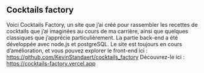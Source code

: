 ## Cocktails factory

Voici Cocktails Factory, un site que j’ai créé pour rassembler les recettes de cocktails que j’ai imaginées au cours de ma carrière, ainsi que quelques classiques que j’apprécie particulièrement. La partie back-end a été développée avec node.js et postgreSQL. 
Le site est toujours en cours d’amélioration, et vous pouvez explorer le front-end ici : https://github.com/KevinStandaert/cocktails_factory 
Découvrez-le ici : https://cocktails-factory.vercel.app
